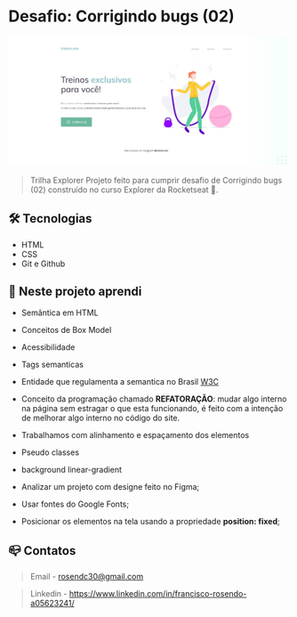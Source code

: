 # Desafio: Corrigindo bugs (02)

![preview](./github/preview.jpg)

> Trilha Explorer Projeto feito para cumprir desafio de Corrigindo bugs (02) 
construído no curso Explorer da Rocketseat :rocket:.

## :hammer_and_wrench: Tecnologias

- HTML
- CSS
- Git e Github


## :nut_and_bolt: Neste projeto aprendi

- Semântica em HTML
- Conceitos de Box Model
- Acessibilidade
- Tags semanticas
- Entidade que regulamenta a semantica no Brasil [W3C](https://www.w3c.br/Padroes/WebSemantica)
- Conceito da programação chamado <b>REFATORAÇÃO</b>: mudar algo interno na página sem estragar o que esta funcionando, é feito com a intenção de melhorar algo interno no código do site.

- Trabalhamos com alinhamento e espaçamento dos elementos

- Pseudo classes

- background linear-gradient
- Analizar um projeto com designe feito no Figma;
- Usar fontes do Google Fonts;
- Posicionar os elementos na tela usando a propriedade <strong>position: fixed</strong>;


## :mailbox_closed: Contatos

> Email - rosendc30@gmail.com

> Linkedin - https://www.linkedin.com/in/francisco-rosendo-a05623241/